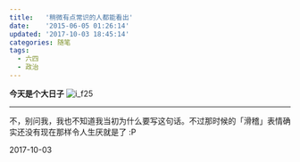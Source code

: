 ```yaml
---
title:   '稍微有点常识的人都能看出'
date:    '2015-06-05 01:26:14'
updated: '2017-10-03 18:45:14'
categories: 随笔
tags:
  - 六四
  - 政治
---
```


**今天是个大日子** ![i_f25](https://img.blessing.studio/images/2015/03/i_f25.png)

--------

不，别问我，我也不知道我当初为什么要写这句话。不过那时候的「滑稽」表情确实还没有现在那样令人生厌就是了 :P

2017-10-03
